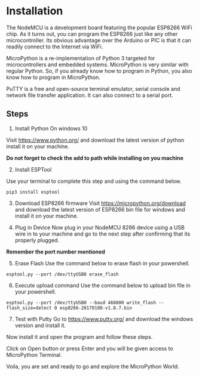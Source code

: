 # Installation

The NodeMCU is a development board featuring the popular ESP8266 WiFi chip. As it turns out, you can program the ESP8266 just like any other microcontroller. Its obvious advantage over the Arduino or PIC is that it can readily connect to the Internet via WiFi.

MicroPython is a re-implementation of Python 3 targeted for microcontrollers and embedded systems. MicroPython is very similar with regular Python. So, if you already know how to program in Python, you also know how to program in MicroPython.

PuTTY  is a free and open-source terminal emulator, serial console and network file transfer application. It can also connect to a serial port.

## Steps

1. Install Python On windows 10

Visit https://www.python.org/ and download the latest version of python install it on your machine.

**Do not forget to check the add to path while installing on you machine**

2. Install ESPTool

Use your terminal to complete this step and using the command below.

```shell
pip3 install esptool
```

3. Download ESP8266 firmware
Visit https://micropython.org/download  and download the latest version of ESP8266 bin file for windows and install it on your machine.


4. Plug in Device
Now plug in your NodeMCU 8266 device using a USB wire in to your machine and go to the next step after confirming that its properly plugged.

**Remember the port number mentioned**

5. Erase Flash
Use the command below to erase flash in your powershell.

```shell
esptool.py --port /dev/ttyUSB0 erase_flash
```

6. Execute upload command
Use the command below to upload bin file in your powershell.

```shell
esptool.py --port /dev/ttyUSB0 --baud 460800 write_flash --flash_size=detect 0 esp8266-20170108-v1.8.7.bin
```

7. Test with Putty
Go to https://www.putty.org/ and download the windows version and install it.


Now install it and open the program and follow these steps.

Click on Open button or press Enter and you will be given access to MicroPython Terminal.



Voila, you are set and ready to go and explore the MicroPython World.
